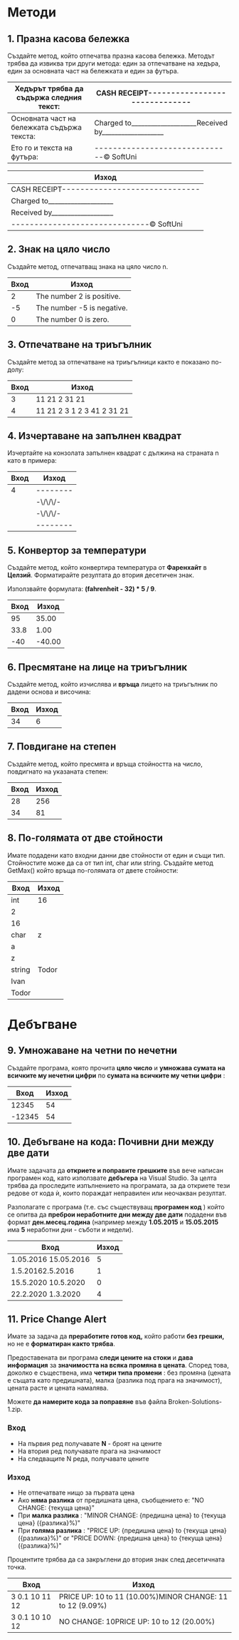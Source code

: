 # Mетоди

## 1. Празна касова бележка
Създайте метод, който отпечатва празна касова бележка. Методът трябва да извиква три  други метода: един за отпечатване на хедъра, един за основната част на бележката и един за футъра.

| Хедърът трябва да съдържа следния текст: | CASH RECEIPT------------------------------ |
| --- | --- |
| Основната част на бележката съдържа текста: | Charged to\_\_\_\_\_\_\_\_\_\_\_\_\_\_\_\_\_\_\_\_Received by\_\_\_\_\_\_\_\_\_\_\_\_\_\_\_\_\_\_\_ |
| Ето го и текста на футъра: | ------------------------------© SoftUni |

| Изход                                              |
| -------------------------------------------------- |
| CASH RECEIPT------------------------------         |
| Charged to\_\_\_\_\_\_\_\_\_\_\_\_\_\_\_\_\_\_\_\_ |
| Received by\_\_\_\_\_\_\_\_\_\_\_\_\_\_\_\_\_\_\_  |
| ------------------------------© SoftUni            |

## 2. Знак на цяло число
Създайте метод, отпечатващ знака на цяло число n.

| Вход | Изход                      |
| ---- | -------------------------- |
| 2    | The number 2 is positive.  |
| -5   | The number -5 is negative. |
| 0    | The number 0 is zero.      |

## 3. Отпечатване на триъгълник
Създайте метод за отпечатване на триъгълници както е показано по-долу:

| Вход | **Изход** |
| --- | --- |
| 3 | 11 21 2 31 21 |
| 4 | 11 21 2 3 1 2 3 41 2 31 21 |

## 4. Изчертаване на запълнен квадрат
Изчертайте на конзолата запълнен квадрат с дължина на страната n като в примера:

| Вход | Изход    |
| ---- | -------- |
| 4    | -------- |
|      | -\\/\\/\\/- |
|      | -\\/\\/\\/- |
|      | -------- |

## 5. Конвертор за температури
Създайте метод, който конвертира температура от **Фаренхайт** в **Целзий**. Форматирайте резултата до втория десетичен знак.

Използвайте формулата: **(fahrenheit - 32) \* 5 / 9**.

| Вход | Изход  |
| ---- | ------ |
| 95   | 35.00  |
| 33.8 | 1.00   |
| -40  | -40.00 |

## 6. Пресмятане на лице на триъгълник
Създайте метод, който изчислява и **връща** лицето на триъгълник по дадени основа и височина:

| Вход | Изход |
| ---- | ----- |
| 34   | 6     |

## 7. Повдигане на степен
Създайте метод, който пресмята и връща стойността на число, повдигнато на указаната степен:

| Вход | Изход |
| ---- | ----- |
| 28   | 256   |
| 34   | 81    |

## 8. По-голямата от две стойности
Имате подадени като входни данни две стойности от един и същи тип. Стойностите може да са от тип int, char или string. Създайте метод GetMax() който връща по-голямата от двете стойности:

| Вход   | Изход |
| ------ | ----- |
| int    | 16    |
| 2      |       |
| 16     |       |
| char   | z     |
| a      |       |
| z      |       |
| string | Todor |
| Ivan   |       | 
| Todor  |       |

# Дебъгване
## 9. Умножаване на четни по нечетни
Създайте програма, която прочита **цяло число** и **умножава сумата на всичките му нечетни цифри** по **сумата на всичките му четни цифри** :

| Вход   | Изход |
| ------ | ----- |
| 12345  | 54    | 
| -12345 | 54    |

## 10. Дебъгване на кода: Почивни дни между две дати
Имате задачата да **откриете и поправите грешките** във вече написан програмен код, като използвате **дебъгера** на Visual Studio. За целта трябва да проследите изпълнението на програмата, за да откриете тези редове от кода ѝ, които пораждат неправилен или неочакван резултат.

Разполагате с програма (т.е. със съществуващ **програмен код** ) който се опитва да **преброи неработните дни между две дати** подадени във формат **ден.месец.година** (например между **1.05.2015** и **15.05.2015** има **5** неработни дни - съботи и недели).

| Вход | Изход |
| --- | --- | 
| 1.05.2016 15.05.2016 | 5 |
| 1.5.20162.5.2016 | 1 |
| 15.5.2020 10.5.2020 | 0 | 
| 22.2.2020 1.3.2020 | 4 |

## 11. Price Change Alert
Имате за задача да **преработите готов код,** който работи **без грешки,** но не е **форматиран както трябва**.

Предоставената ви програма **следи цените на стоки** и **дава информация** за **значимостта на всяка промяна в цената**. Според това, доколко е съществена, има **четири типа промени** : без промяна (цената е същата като предишната), малка (разлика под прага на значимост), цената расте и цената намалява.

Можете **да намерите кода за поправяне** във файла Broken-Solutions-1.zip.

### Вход
- На първия ред получавате **N** - броят на цените
- На втория ред получавате прага на значимост
- На следващите N реда, получавате цените

### Изход
- Не отпечатвате нищо за първата цена
- Ако **няма разлика** от предишната цена, съобщението е: &quot;NO CHANGE: {текуща цена}&quot;
- При **малка разлика** : &quot;MINOR CHANGE: {предишна цена} to {текуща цена} ({разлика}%)&quot;
- При **голяма разлика** : &quot;PRICE UP: {предишна цена} to {текуща цена} ({разлика}%)&quot; or &quot;PRICE DOWN: {предишна цена} to {текуща цена} ({разлика}%)&quot;

Процентите трябва да са закръглени до втория знак след десетичната точка.

| Вход           | Изход                                                     |
| -------------- | --------------------------------------------------------- |
| 3 0.1 10 11 12 | PRICE UP: 10 to 11 (10.00%)MINOR CHANGE: 11 to 12 (9.09%) |
| 3 0.1 10 10 12 | NO CHANGE: 10PRICE UP: 10 to 12 (20.00%)                  |
